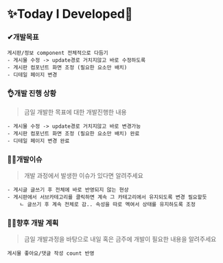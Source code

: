 # ✨Today I Developed🤞



### ✔개발목표

```
게시판/정보 component 전체적으로 다듬기
- 게시물 수정 -> update경로 거치지않고 바로 수정하도록
- 게시판 컴포넌트 화면 조정 (필요한 요소만 배치)
- 디테일 페이지 변경
```





### 👌개발 진행 상황

> 금일 개발한 목표에 대한 개발진행한 내용

```
- 게시물 수정 -> update경로 거치지않고 바로 변경가능
- 게시판 컴포넌트 화면 조정 (필요한 요소만 배치) 완료
- 디테일 페이지 변경 완료
```



### 🤷‍♂️개발이슈

> 개발 과정에서 발생한 이슈가 있다면 알려주세요

```
- 게시글 글쓰기 후 전체에 바로 반영되지 않는 현상
- 게시판에서 서브카테고리를 클릭하면 계속 그 카테고리에서 유지되도록 변경 필요할듯
	ㄴ 글쓰기 후 계속 전체로 감.. 속성을 따로 멕여서 상태를 유지하도록 조정
```



### 🐱‍🚀향후 개발 계획

> 금일 개발과정을 바탕으로 내일 혹은 금주에 개발이 필요한 내용을 알려주세요

```
게시물 좋아요/댓글 작성 count 반영
```

